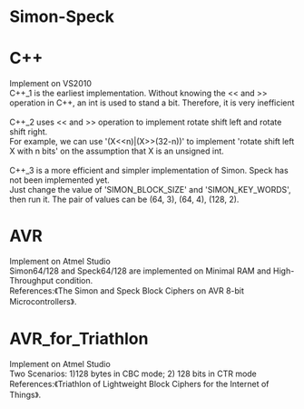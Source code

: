 # Simon-Speck

# C++
Implement on VS2010<br>
C++_1 is the earliest implementation. Without knowing the << and >> operation in C++, an int is used to stand a bit. Therefore, it is very inefficient<br><br>
C++_2 uses << and >> operation to implement rotate shift left and rotate shift right.<br>
For example, we can use '(X<<n)|(X>>(32-n))' to implement 'rotate shift left X with n bits' on the assumption that X is an unsigned int.<br><br>
C++_3 is a more efficient and simpler implementation of Simon. Speck has not been implemented yet.<br>
Just change the value of 'SIMON_BLOCK_SIZE' and 'SIMON_KEY_WORDS', then run it. The pair of values can be (64, 3), (64, 4), (128, 2).

# AVR
Implement on Atmel Studio<br>
Simon64/128 and Speck64/128 are implemented on Minimal RAM and High-Throughput condition.<br>
References:《The Simon and Speck Block Ciphers on AVR 8-bit Microcontrollers》.

# AVR_for_Triathlon
Implement on Atmel Studio<br>
Two Scenarios: 1)128 bytes in CBC mode; 2) 128 bits in CTR mode<br>
References:《Triathlon of Lightweight Block Ciphers for the Internet of Things》.